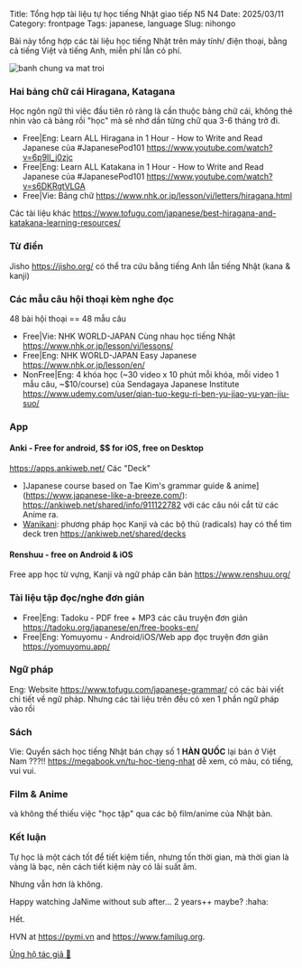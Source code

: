Title: Tổng hợp tài liệu tự học tiếng Nhật giao tiếp N5 N4
Date: 2025/03/11
Category: frontpage
Tags: japanese, language
Slug: nihongo

Bài này tổng hợp các tài liệu học tiếng Nhật trên máy tính/ điện thoại, bằng cả tiếng Việt và tiếng Anh, miễn phí lẫn có phí.

![banh chung va mat troi]({static}/images/rect_arc.png)

### Hai bảng chữ cái Hiragana, Katagana
Học ngôn ngữ thì việc đầu tiên rõ ràng là cần thuộc bảng chữ cái, không thẻ nhìn vào cả bảng rồi "học" mà sẽ nhớ dần từng chữ qua 3-6 tháng trở đi.

- Free|Eng: Learn ALL Hiragana in 1 Hour - How to Write and Read Japanese của #JapanesePod101 <https://www.youtube.com/watch?v=6p9Il_j0zjc>
- Free|Eng: Learn ALL Katakana in 1 Hour - How to Write and Read Japanese của #JapanesePod101  <https://www.youtube.com/watch?v=s6DKRgtVLGA>
- Free|Vie: Bảng chữ <https://www.nhk.or.jp/lesson/vi/letters/hiragana.html>

Các tài liệu khác <https://www.tofugu.com/japanese/best-hiragana-and-katakana-learning-resources/>

### Từ điển 
Jisho <https://jisho.org/> có thể tra cứu bằng tiếng Anh lẫn tiếng Nhật (kana & kanji)

### Các mẫu câu hội thoại kèm nghe đọc

48 bài hội thoại == 48 mẫu câu 

- Free|Vie: NHK WORLD-JAPAN Cùng nhau học tiếng Nhật <https://www.nhk.or.jp/lesson/vi/lessons/>
- Free|Eng: NHK WORLD-JAPAN Easy Japanese <https://www.nhk.or.jp/lesson/en/>
- NonFree|Eng: 4 khóa học (~30 video x 10 phút mỗi khóa, mỗi video 1 mẫu câu, ~$10/course) của Sendagaya Japanese Institute <https://www.udemy.com/user/qian-tuo-kegu-ri-ben-yu-jiao-yu-yan-jiu-suo/>

### App
#### Anki - Free for android, $$ for iOS, free on Desktop
<https://apps.ankiweb.net/>
Các "Deck" 

- ]Japanese course based on Tae Kim's grammar guide & anime](https://www.japanese-like-a-breeze.com/): <https://ankiweb.net/shared/info/911122782> với các câu nói cắt từ các Anime ra.
- [Wanikani](https://www.wanikani.com/): phương pháp học Kanji và các bộ thủ (radicals) hay có thể tìm deck tren <https://ankiweb.net/shared/decks>

#### Renshuu - free on Android & iOS
Free app học từ vựng, Kanji và ngữ pháp căn bản <https://www.renshuu.org/>

### Tài liệu tập đọc/nghe đơn giản 
- Free|Eng: Tadoku - PDF free + MP3 các câu truyện đơn giản <https://tadoku.org/japanese/en/free-books-en/>
- Free|Eng: Yomuyomu - Android/iOS/Web app đọc truyện đơn giản <https://yomuyomu.app/> 

### Ngữ pháp
Eng: Website <https://www.tofugu.com/japanese-grammar/> có các bài viết chi tiết về ngữ pháp. Nhưng các tài liệu trên đều có xen 1 phần ngữ pháp vào rồi

### Sách 
Vie: Quyển sách học tiếng Nhật bán chạy số 1 **HÀN QUỐC** lại bán ở Việt Nam ???!! <https://megabook.vn/tu-hoc-tieng-nhat> dễ xem, có màu, có tiếng, vui vui.

### Film & Anime
và không thế thiếu việc "học tập" qua các bộ film/anime của Nhật bản.

### Kết luận

Tự học là một cách tốt để tiết kiệm tiền, nhưng tốn thời gian, mà thời gian là vàng là bạc, nên cách tiết kiệm này có lãi suất âm.

Nhưng vẫn hơn là không.

Happy watching JaNime without sub after... 2 years++ maybe? :haha:

Hết.

HVN at <https://pymi.vn> and <https://www.familug.org>.

[Ủng hộ tác giả 🍺](https://www.familug.org/p/ung-ho.html)
